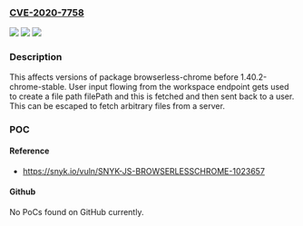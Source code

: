 ### [CVE-2020-7758](https://cve.mitre.org/cgi-bin/cvename.cgi?name=CVE-2020-7758)
![](https://img.shields.io/static/v1?label=Product&message=browserless-chrome&color=blue)
![](https://img.shields.io/static/v1?label=Version&message=n%2Fa&color=blue)
![](https://img.shields.io/static/v1?label=Vulnerability&message=Path%20Traversal&color=brighgreen)

### Description

This affects versions of package browserless-chrome before 1.40.2-chrome-stable. User input flowing from the workspace endpoint gets used to create a file path filePath and this is fetched and then sent back to a user. This can be escaped to fetch arbitrary files from a server.

### POC

#### Reference
- https://snyk.io/vuln/SNYK-JS-BROWSERLESSCHROME-1023657

#### Github
No PoCs found on GitHub currently.

